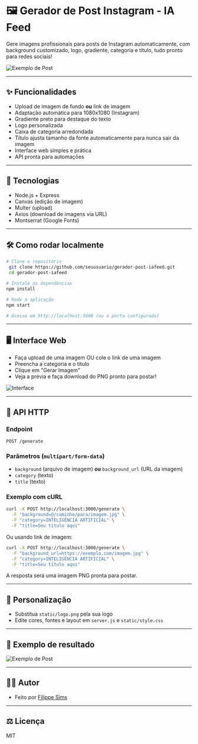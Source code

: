 # 🖼️ Gerador de Post Instagram - IA Feed

Gere imagens profissionais para posts de Instagram automaticamente, com background customizado, logo, gradiente, categoria e título, tudo pronto para redes sociais!

![Exemplo de Post](./exemplo.png)

---

## ✨ Funcionalidades
- Upload de imagem de fundo **ou** link de imagem
- Adaptação automática para 1080x1080 (Instagram)
- Gradiente preto para destaque do texto
- Logo personalizada
- Caixa de categoria arredondada
- Título ajusta tamanho da fonte automaticamente para nunca sair da imagem
- Interface web simples e prática
- API pronta para automações

---

## 🚀 Tecnologias
- Node.js + Express
- Canvas (edição de imagem)
- Multer (upload)
- Axios (download de imagens via URL)
- Montserrat (Google Fonts)

---

## 🛠️ Como rodar localmente

```bash
# Clone o repositório
 git clone https://github.com/seuusuario/gerador-post-iafeed.git
 cd gerador-post-iafeed

# Instale as dependências
npm install

# Rode a aplicação
npm start

# Acesse em http://localhost:3000 (ou a porta configurada)
```

---

## 🖥️ Interface Web

- Faça upload de uma imagem OU cole o link de uma imagem
- Preencha a categoria e o título
- Clique em "Gerar Imagem"
- Veja a prévia e faça download do PNG pronto para postar!

![Interface](./screenshot-interface.png)

---

## 📲 API HTTP

### Endpoint
```
POST /generate
```

### Parâmetros (`multipart/form-data`)
- `background` (arquivo de imagem) **ou** `background_url` (URL da imagem)
- `category` (texto)
- `title` (texto)

### Exemplo com cURL
```sh
curl -X POST http://localhost:3000/generate \
  -F "background=@/caminho/para/imagem.jpg" \
  -F "category=INTELIGÊNCIA ARTIFICIAL" \
  -F "title=Seu título aqui"
```

Ou usando link de imagem:
```sh
curl -X POST http://localhost:3000/generate \
  -F "background_url=https://exemplo.com/imagem.jpg" \
  -F "category=INTELIGÊNCIA ARTIFICIAL" \
  -F "title=Seu título aqui"
```

A resposta será uma imagem PNG pronta para postar.

---

## 📝 Personalização
- Substitua `static/logo.png` pela sua logo
- Edite cores, fontes e layout em `server.js` e `static/style.css`

---

## 📸 Exemplo de resultado
![Exemplo de Post](./exemplo-resultado.png)

---

## 🧑‍💻 Autor
- Feito por [Filippe Sims](https://github.com/filippesims)

---

## ⚖️ Licença
MIT
